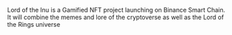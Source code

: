 Lord of the Inu is a Gamified NFT project launching on Binance Smart Chain.  It will combine the memes and lore of the cryptoverse as well as the Lord of the Rings universe

<!--
**LordoftheInu/LordoftheInu** is a ✨ _special_ ✨ repository because its `README.md` (this file) appears on your GitHub profile.

Here are some ideas to get you started:

- 🔭 I’m currently working on ...
- 🌱 I’m currently learning ...
- 👯 I’m looking to collaborate on ...
- 🤔 I’m looking for help with ...
- 💬 Ask me about ...
- 📫 How to reach me: ...
- 😄 Pronouns: ...
- ⚡ Fun fact: ...
-->
